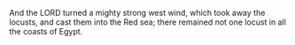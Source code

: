 And the LORD turned a mighty strong west wind, which took away the locusts, and cast them into the Red sea; there remained not one locust in all the coasts of Egypt.
